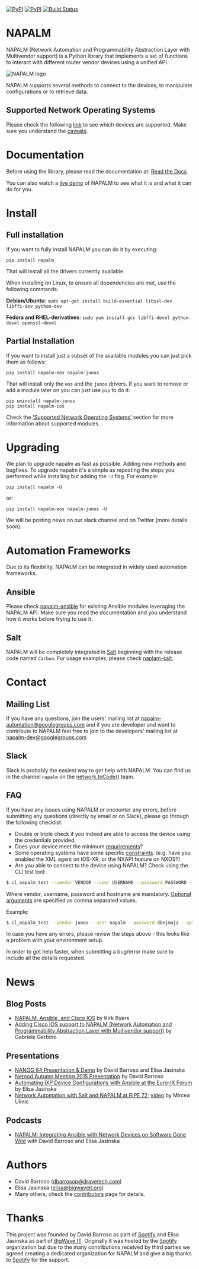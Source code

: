 [![PyPI](https://img.shields.io/pypi/v/napalm.svg)](https://pypi.python.org/pypi/napalm)
[![PyPI](https://img.shields.io/pypi/dm/napalm.svg)](https://pypi.python.org/pypi/napalm)
[![Build Status](https://travis-ci.org/napalm-automation/napalm.svg?branch=master)](https://travis-ci.org/napalm-automation/napalm)


NAPALM
======
NAPALM (Network Automation and Programmability Abstraction Layer with Multivendor support) is a Python library that implements a set of functions to interact with different router vendor devices using a unified API.

![NAPALM logo](static/logo.png?raw=true "NAPALM logo")

NAPALM supports several methods to connect to the devices, to manipulate configurations or to retrieve data.

Supported Network Operating Systems
-----------------------------------

Please check the following [link](https://napalm.readthedocs.io/en/latest/support/index.html) to see which devices are supported. Make sure you understand the [caveats](https://napalm.readthedocs.io/en/latest/support/index.html#caveats).

Documentation
=============

Before using the library, please read the documentation at: [Read the Docs](https://napalm.readthedocs.io)

You can also watch a [live demo](https://youtu.be/93q-dHC0u0I) of NAPALM to see what it is and what it can do for you.

Install
=======

Full installation
-----------------

If you want to fully install NAPALM you can do it by executing:

```
pip install napalm
```

That will install all the drivers currently available.

When installing on Linux, to ensure all dependencies are met, use the following commands:

**Debian/Ubuntu**:
`sudo apt-get install build-essential libssl-dev libffi-dev python-dev`

**Fedora and RHEL-derivatives**:
`sudo yum install gcc libffi-devel python-devel openssl-devel`

Partial Installation
--------------------

If you want to install just a subset of the available modules you can just pick them as follows:

```
pip install napalm-eos napalm-junos
```

That will install only the `eos` and the `junos` drivers. If you want to remove or add a module later on you can just use `pip` to do it:

```
pip uninstall napalm-junos
pip install napalm-ios
```

Check the ['Supported Network Operating Systems'](#supported-network-operating-systems) section for more information about supported modules.

Upgrading
=========

We plan to upgrade napalm as fast as possible. Adding new methods and bugfixes. To upgrade napalm it's a simple as repeating the steps you performed while installing but adding the `-U` flag. For example:

```
pip install napalm -U
```

or:

```
pip install napalm-eos napalm-junos -U
```

We will be posting news on our slack channel and on Twitter (more details soon).

Automation Frameworks
======================

Due to its flexibility, NAPALM can be integrated in widely used automation frameworks.

Ansible
-------

Please check [napalm-ansible](https://github.com/napalm-automation/napalm-ansible) for existing Ansible modules leveraging the NAPALM API. Make sure you read the documentation and you understand how it works before trying to use it.

Salt
----

NAPALM will be completely integrated in [Salt](https://saltstack.com/) beginning with the release code named `Carbon`. For usage examples, please check [naplam-salt](https://github.com/napalm-automation/napalm-salt).


Contact
=======

Mailing List
------------

If you have any questions, join the users' mailing list at [napalm-automation@googlegroups.com](mailto:napalm-automation@googlegroups.com) and if you are developer and want to contribute to NAPALM feel free to join to the developers' mailing list at [napalm-dev@googlegroups.com](mailto:napalm-dev@googlegroups.com)

Slack
-----

Slack is probably the easiest way to get help with NAPALM. You can find us in the channel `napalm` on the [network.toCode()](https://networktocode.herokuapp.com/) team.

FAQ
---

If you have any issues using NAPALM or encounter any errors, before submitting any questions (directly by email or on Slack), please go through the following checklist:

- Double or triple check if you indeed are able to access the device using the credentials provided.
- Does your device meet the minimum [requrirements](http://napalm.readthedocs.io/en/latest/support/index.html#general-support-matrix)?
- Some operating systems have some specific [constraints](http://napalm.readthedocs.io/en/latest/support/index.html#caveats). (e.g. have you enabled the XML agent on IOS-XR, or the NXAPI feature on NXOS?)
- Are you able to connect to the device using NAPALM? Check using the CLI test tool:

```bash
$ cl_napalm_test --vendor VENDOR --user USERNAME --password PASSWORD --optional_args OPTIONAL_ARGS HOSTNAME
```

Where vendor, username, password and hostname are mandatory. [Optional arguments](http://napalm.readthedocs.io/en/latest/support/index.html#optional-arguments) are specified as comma separated values.

Example:

```bash
$ cl_napalm_test --vendor junos --user napalm --password dbejmujz --optional_args 'port=12202, config_lock=False' edge01.bjm01
```

In case you have any errors, please review the steps above - this looks like a problem with your environment setup.

In order to get help faster, when submitting a bug/error make sure to include all the details requested.

News
====

Blog Posts
----------

* [NAPALM, Ansible, and Cisco IOS](https://pynet.twb-tech.com/blog/automation/napalm-ios.html) by Kirk Byers
* [Adding Cisco IOS support to NAPALM (Network Automation and Programmability Abstraction Layer with Multivendor support)](https://projectme10.wordpress.com/2015/12/07/adding-cisco-ios-support-to-napalm-network-automation-and-programmability-abstraction-layer-with-multivendor-support/) by Gabriele Gerbino

Presentations
-------------

* [NANOG 64 Presentation & Demo](https://youtu.be/93q-dHC0u0I) by David Barroso and Elisa Jasinska
* [Netnod Autumn Meeting 2015 Presentation](https://www.netnod.se/sites/default/files/NAPALM-david_barroso-Netnodautumnmeeting2015.pdf) by David Barroso
* [Automating IXP Device Configurations with Ansible at the Euro-IX Forum](https://www.euro-ix.net/m/uploads/2015/10/26/euroix-berlin-v2.pdf) by Elisa Jasinska
* [Network Automation with Salt and NAPALM at RIPE 72](https://ripe72.ripe.net/presentations/58-RIPE72-Network-Automation-with-Salt-and-NAPALM-Mircea-Ulinic-CloudFlare.pdf); [video](https://ripe72.ripe.net/archives/video/121/) by Mircea Ulinic

Podcasts
--------

* [NAPALM: Integrating Ansible with Network Devices on Software Gone Wild](http://blog.ipspace.net/2015/06/napalm-integrating-ansible-with-network.html) with David Barroso and Elisa Jasinska

Authors
=======
 * David Barroso ([dbarrosop@dravetech.com](mailto:dbarroso@dravetech.com))
 * Elisa Jasinska ([elisa@bigwaveit.org](mailto:elisa@bigwaveit.org))
 * Many others, check the [contributors](https://github.com/napalm-automation/napalm/graphs/contributors) page for details.


Thanks
======

This project was founded by David Barroso as part of [Spotify][spotify] and Elisa Jasinska as part of [BigWave IT][bigwave]. Originally it was hosted by the [Spotify][spotify] organization but due to the many contributions received by third parties we agreed creating a dedicated organization for NAPALM and give a big thanks to [Spotify][spotify] for the support.

[spotify]: http://www.spotify.com
[bigwave]: http://bigwaveit.org/
